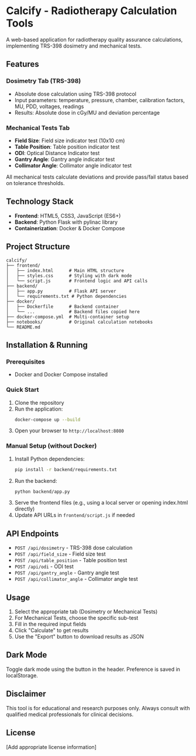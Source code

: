 # Calcify - Radiotherapy Calculation Tools

A web-based application for radiotherapy quality assurance calculations, implementing TRS-398 dosimetry and mechanical tests.

## Features

### Dosimetry Tab (TRS-398)
- Absolute dose calculation using TRS-398 protocol
- Input parameters: temperature, pressure, chamber, calibration factors, MU, PDD, voltages, readings
- Results: Absolute dose in cGy/MU and deviation percentage

### Mechanical Tests Tab
- **Field Size**: Field size indicator test (10x10 cm)
- **Table Position**: Table position indicator test
- **ODI**: Optical Distance Indicator test
- **Gantry Angle**: Gantry angle indicator test
- **Collimator Angle**: Collimator angle indicator test

All mechanical tests calculate deviations and provide pass/fail status based on tolerance thresholds.

## Technology Stack

- **Frontend**: HTML5, CSS3, JavaScript (ES6+)
- **Backend**: Python Flask with pylinac library
- **Containerization**: Docker & Docker Compose

## Project Structure

```
calcify/
├── frontend/
│   ├── index.html      # Main HTML structure
│   ├── styles.css      # Styling with dark mode
│   └── script.js       # Frontend logic and API calls
├── backend/
│   ├── app.py          # Flask API server
│   └── requirements.txt # Python dependencies
├── docker/
│   ├── Dockerfile      # Backend container
│   └── ...             # Backend files copied here
├── docker-compose.yml  # Multi-container setup
├── notebooks/          # Original calculation notebooks
└── README.md
```

## Installation & Running

### Prerequisites
- Docker and Docker Compose installed

### Quick Start
1. Clone the repository
2. Run the application:
   ```bash
   docker-compose up --build
   ```
3. Open your browser to `http://localhost:8080`

### Manual Setup (without Docker)
1. Install Python dependencies:
   ```bash
   pip install -r backend/requirements.txt
   ```
2. Run the backend:
   ```bash
   python backend/app.py
   ```
3. Serve the frontend files (e.g., using a local server or opening index.html directly)
4. Update API URLs in `frontend/script.js` if needed

## API Endpoints

- `POST /api/dosimetry` - TRS-398 dose calculation
- `POST /api/field_size` - Field size test
- `POST /api/table_position` - Table position test
- `POST /api/odi` - ODI test
- `POST /api/gantry_angle` - Gantry angle test
- `POST /api/collimator_angle` - Collimator angle test

## Usage

1. Select the appropriate tab (Dosimetry or Mechanical Tests)
2. For Mechanical Tests, choose the specific sub-test
3. Fill in the required input fields
4. Click "Calculate" to get results
5. Use the "Export" button to download results as JSON

## Dark Mode

Toggle dark mode using the button in the header. Preference is saved in localStorage.

## Disclaimer

This tool is for educational and research purposes only. Always consult with qualified medical professionals for clinical decisions.

## License

[Add appropriate license information]